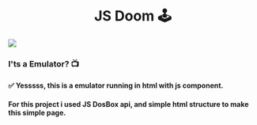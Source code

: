 <h1 align="center">
  JS Doom 🕹
</h1>

<img src="https://www.howtogeek.com/wp-content/uploads/2012/02/dosbox-header.png?width=1198&trim=1,1&bg-color=000&pad=1,1" />

### I'ts a Emulator? 📺

#### ✅ Yesssss, this is a emulator running in html with js component.
#### For this project i used JS DosBox api, and simple html structure to make this simple page.
